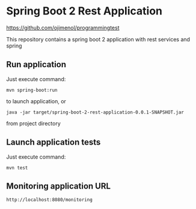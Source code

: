 # Spring Boot 2 Rest Application 

https://github.com/ojimenol/programmingtest

This repository contains a spring boot 2 application with rest services and spring 


## Run application

Just execute command: 
```
mvn spring-boot:run 
```
to launch application, or

```
java -jar target/spring-boot-2-rest-application-0.0.1-SNAPSHOT.jar
```
from project directory

## Launch application tests

Just execute command:
```
mvn test
```

## Monitoring application URL

```
http://localhost:8080/monitoring
```